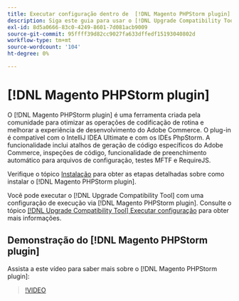 ```yaml
---
title: Executar configuração dentro de  [!DNL Magento PHPStorm plugin]
description: Siga este guia para usar o [!DNL Upgrade Compatibility Tool] em  [!DNL Magento PHPStorm plugin].
exl-id: 8d5a0666-83c0-4249-8601-7d081acb9009
source-git-commit: 95ffff39d82cc9027fa633dffedf15193040802d
workflow-type: tm+mt
source-wordcount: '104'
ht-degree: 0%

---
```


# [!DNL Magento PHPStorm plugin]

O [!DNL Magento PHPStorm plugin] é uma ferramenta criada pela comunidade para otimizar as operações de codificação de rotina e melhorar a experiência de desenvolvimento do Adobe Commerce. O plug-in é compatível com o IntelliJ IDEA Ultimate e com os IDEs PhpStorm. A funcionalidade inclui atalhos de geração de código específicos do Adobe Commerce, inspeções de código, funcionalidade de preenchimento automático para arquivos de configuração, testes MFTF e RequireJS.

Verifique o tópico [Instalação](https://developer.adobe.com/commerce/php/best-practices/phpstorm/install/) para obter as etapas detalhadas sobre como instalar o [!DNL Magento PHPStorm plugin].

Você pode executar o [!DNL Upgrade Compatibility Tool] com uma configuração de execução via [!DNL Magento PHPStorm plugin]. Consulte o tópico [[!DNL Upgrade Compatibility Tool] Executar configuração](https://developer.adobe.com/commerce/php/best-practices/phpstorm/run-configuration/) para obter mais informações.

## Demonstração do [!DNL Magento PHPStorm plugin]

Assista a este vídeo para saber mais sobre o [!DNL Magento PHPStorm plugin]:

>[!VIDEO](https://video.tv.adobe.com/v/340150?quality=12)
